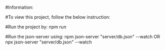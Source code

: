 #Information:

#To view this project, follow the below instruction:

#Run the project by:
npm run

#Run the json-server using:
npm json-server "server/db.json" --watch
OR
npx json-server "server/db.json" --watch